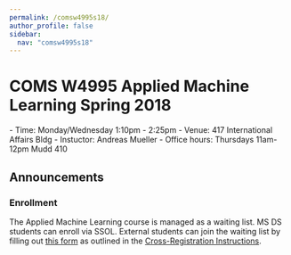 ```yaml
---
permalink: /comsw4995s18/
author_profile: false
sidebar:
  nav: "comsw4995s18"
---
```


<h1>COMS W4995 Applied Machine Learning Spring 2018</h1>
- Time: Monday/Wednesday 1:10pm - 2:25pm
- Venue: 417 International Affairs Bldg
- Instuctor: Andreas Mueller
- Office hours: Thursdays 11am-12pm Mudd 410

<h2>Announcements</h2>
<h3>Enrollment</h3>
<p>
The Applied Machine Learning course is managed as a waiting list.
MS DS students can enroll via SSOL. External students can join the waiting list
by filling out <a href="https://www.surveymonkey.com/r/AppliedML_Sp18">this
form</a> as outlined in the <a href="http://datascience.columbia.edu/course-inventory">
Cross-Registration Instructions</a>.
</p>
